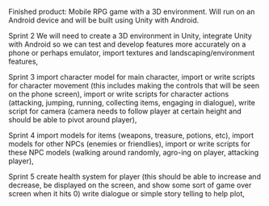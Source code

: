 Finished product: Mobile RPG game with a 3D environment. Will run on an Android device and will be built using Unity with Android. 

Sprint 2
We will need to create a 3D environment in Unity,
integrate Unity with Android so we can test and develop features more accurately on a phone or perhaps emulator,
import textures and landscaping/environment features,

Sprint 3
import character model for main character,
import or write scripts for character movement (this includes making the controls that will be seen on the phone screen),
import or write scripts for character actions (attacking, jumping, running, collecting items, engaging in dialogue),
write script for camera (camera needs to follow player at certain height and should be able to pivot around player),

Sprint 4
import models for items (weapons, treasure, potions, etc),
import models for other NPCs (enemies or friendlies),
import or write scripts for these NPC models (walking around randomly, agro-ing on player, attacking player),

Sprint 5
create health system for player (this should be able to increase and decrease, be displayed on the screen,
and show some sort of game over screen when it hits 0)
write dialogue or simple story telling to help plot,
